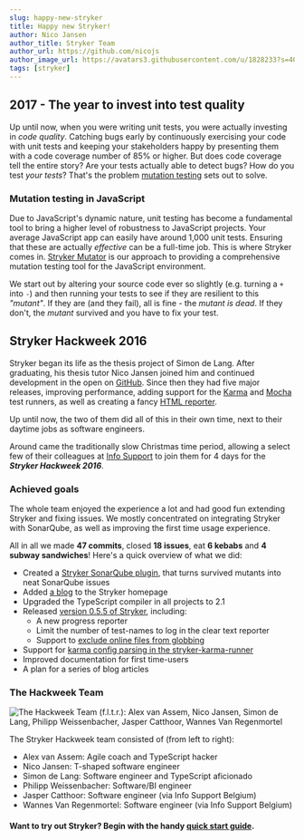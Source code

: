 ```yaml
---
slug: happy-new-stryker
title: Happy new Stryker!
author: Nico Jansen
author_title: Stryker Team
author_url: https://github.com/nicojs
author_image_url: https://avatars3.githubusercontent.com/u/1828233?s=400&u=fec18ad3776aaafec54c49bbd7173a841ae7ea59&v=4
tags: [stryker]
---
```


## 2017 - The year to invest into test quality
Up until now, when you were writing unit tests, you were actually investing in *code quality*. Catching bugs early by continuously
exercising your code with unit tests and keeping your stakeholders happy by presenting them with a code coverage number of 85% or higher.
But does code coverage tell the entire story? Are your tests actually able to detect bugs? How do you test *your tests*?
That's the problem [mutation testing](https://en.wikipedia.org/wiki/Mutation_testing) sets out to solve.

### Mutation testing in JavaScript
Due to JavaScript's dynamic nature, unit testing has become a fundamental tool to bring a higher level of robustness to JavaScript projects.
Your average JavaScript app can easily have around 1,000 unit tests. Ensuring that these are actually *effective* can be a full-time job. This is where Stryker comes in.
[Stryker Mutator](http://stryker-mutator.github.io/) is our approach to providing a comprehensive mutation testing tool for the JavaScript environment.

We start out by altering your source code ever so slightly (e.g. turning a `+` into `-`) and then running your tests to see if they are 
resilient to this *"mutant"*. If they are (and they fail), all is fine - the *mutant is dead*. If they don't, the *mutant* survived and you have to fix your test.

## Stryker Hackweek 2016
Stryker began its life as the thesis project of Simon de Lang. After graduating, his thesis tutor Nico Jansen joined him and continued development in the open on [GitHub](https://github.com/stryker-mutator/).
Since then they had five major releases, improving performance, adding support for the [Karma](http://karma-runner.github.io/1.0/index.html) and [Mocha](http://mochajs.org/) test runners, 
as well as creating a fancy [HTML reporter](https://github.com/stryker-mutator/stryker/tree/master/packages/stryker-html-reporter).

Up until now, the two of them did all of this in their own time, next to their daytime jobs as software engineers.

Around came the traditionally slow Christmas time period, allowing a select few of their colleagues at [Info Support](https://www.infosupport.com/) to join them for 4 days for the ***Stryker Hackweek 2016***.

### Achieved goals
The whole team enjoyed the experience a lot and had good fun extending Stryker and fixing issues.
We mostly concentrated on integrating Stryker with SonarQube, as well as improving the first time usage experience.  

All in all we made **47 commits**, closed **18 issues**, eat **6 kebabs** and **4 subway sandwiches**!
Here's a quick overview of what we did:
* Created a [Stryker SonarQube plugin](https://github.com/stryker-mutator/sonar-stryker-plugin), that turns survived mutants into neat SonarQube issues
* Added [a blog](http://stryker-mutator.github.io/blog.html) to the Stryker homepage
* Upgraded the TypeScript compiler in all projects to 2.1
* Released [version 0.5.5 of Stryker](http://stryker-mutator.github.io/blog/2016-12-30/stryker-0-5-5.html), including:
    * A new progress reporter
    * Limit the number of test-names to log in the clear text reporter
    * Support to [exclude online files from globbing](https://github.com/stryker-mutator/stryker/issues/90)
* Support for [karma config parsing in the stryker-karma-runner](https://github.com/stryker-mutator/stryker/tree/master/packages/stryker-karma-runner/issues/7)
* Improved documentation for first time-users
* A plan for a series of blog articles

### The Hackweek Team
![The Hackweek Team (f.l.t.r.): Alex van Assem, Nico Jansen, Simon de Lang, Philipp Weissenbacher, Jasper Catthoor, Wannes Van Regenmortel](/images/blogs/stryker-team-photo.jpg)

The Stryker Hackweek team consisted of (from left to right):
* Alex van Assem: Agile coach and TypeScript hacker
* Nico Jansen: T-shaped software engineer
* Simon de Lang: Software engineer and TypeScript aficionado
* Philipp Weissenbacher: Software/BI engineer
* Jasper Catthoor: Software engineer (via Info Support Belgium)
* Wannes Van Regenmortel: Software engineer (via Info Support Belgium)

#### Want to try out Stryker? Begin with the handy [quick start guide](http://stryker-mutator.github.io/quickstart.html). 